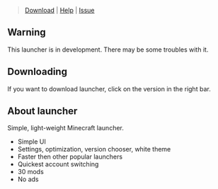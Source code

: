 
> [Download](https://github.com/Frogdream/Frogdream-Launcher/releases) | [Help](https://discord.com/invite/52P7esPQ6Q) | [Issue](https://discord.com/invite/52P7esPQ6Q)

## Warning
This launcher is in development. There may be some troubles with it.

## Downloading
If you want to download launcher, click on the version in the right bar.

## About launcher
Simple, light-weight Minecraft launcher.
- Simple UI
- Settings, optimization, version chooser, white theme
- Faster then other popular launchers
- Quickest account switching
- 30 mods
- No ads
